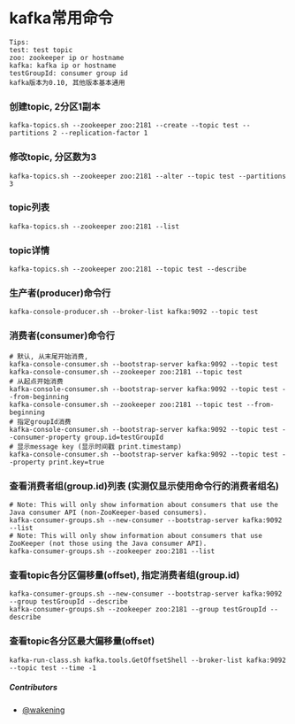 # kafka常用命令

````
Tips:
test: test topic
zoo: zookeeper ip or hostname
kafka: kafka ip or hostname
testGroupId: consumer group id
kafka版本为0.10, 其他版本基本通用
````

### 创建topic, 2分区1副本
    kafka-topics.sh --zookeeper zoo:2181 --create --topic test --partitions 2 --replication-factor 1

### 修改topic, 分区数为3
    kafka-topics.sh --zookeeper zoo:2181 --alter --topic test --partitions 3

### topic列表
    kafka-topics.sh --zookeeper zoo:2181 --list

### topic详情
    kafka-topics.sh --zookeeper zoo:2181 --topic test --describe

### 生产者(producer)命令行
    kafka-console-producer.sh --broker-list kafka:9092 --topic test

### 消费者(consumer)命令行
    # 默认, 从末尾开始消费,
    kafka-console-consumer.sh --bootstrap-server kafka:9092 --topic test
    kafka-console-consumer.sh --zookeeper zoo:2181 --topic test
    # 从起点开始消费
    kafka-console-consumer.sh --bootstrap-server kafka:9092 --topic test --from-beginning
    kafka-console-consumer.sh --zookeeper zoo:2181 --topic test --from-beginning
    # 指定groupId消费
    kafka-console-consumer.sh --bootstrap-server kafka:9092 --topic test --consumer-property group.id=testGroupId
    # 显示message key (显示时间戳 print.timestamp)
    kafka-console-consumer.sh --bootstrap-server kafka:9092 --topic test --property print.key=true

### 查看消费者组(group.id)列表 (实测仅显示使用命令行的消费者组名)
    # Note: This will only show information about consumers that use the Java consumer API (non-ZooKeeper-based consumers).
    kafka-consumer-groups.sh --new-consumer --bootstrap-server kafka:9092 --list
    # Note: This will only show information about consumers that use ZooKeeper (not those using the Java consumer API).
    kafka-consumer-groups.sh --zookeeper zoo:2181 --list

### 查看topic各分区偏移量(offset), 指定消费者组(group.id)
    kafka-consumer-groups.sh --new-consumer --bootstrap-server kafka:9092 --group testGroupId --describe
    kafka-consumer-groups.sh --zookeeper zoo:2181 --group testGroupId --describe

### 查看topic各分区最大偏移量(offset)
    kafka-run-class.sh kafka.tools.GetOffsetShell --broker-list kafka:9092 --topic test --time -1


##### Contributors
* [@wakening](https://github.com/wakening)
